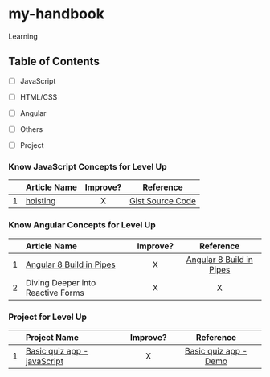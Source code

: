 # my-handbook
Learning
## Table of Contents
- [ ] JavaScript
- [ ] HTML/CSS
- [ ] Angular
- [ ] Others
- [ ] Project


### Know JavaScript Concepts for Level Up

|  | Article Name   |      Improve?       |  Reference | 
|----------|:-------------|:------:|:------:|
| 1 | [hoisting](https://bipon.me/the-concept-of-hoisting-in-javascript/) | X | [Gist Source Code](https://gist.github.com/bipon68/d0f014931653b0629a16b143c538d8e4)||



### Know Angular Concepts for Level Up

|  | Article Name   |      Improve?       |  Reference | 
|----------|:-------------|:------:|:------:|
| 1 | [Angular 8 Build in Pipes](https://bipon.me/angular-8-build-in-pipes/) | X | [Angular 8 Build in Pipes](https://bipon.me/angular-8-build-in-pipes/) |
| 2 | Diving Deeper into Reactive Forms | X | X |



### Project for Level Up

|  | Project Name   |      Improve?       |  Reference | 
|----------|:-------------|:------:|:------:|
| 1 | [Basic quiz app - javaScript](https://github.com/bipon68/basic-quiz-app) | X | [Basic quiz app - Demo](https://bipon68.github.io/basic-quiz-app/)|
